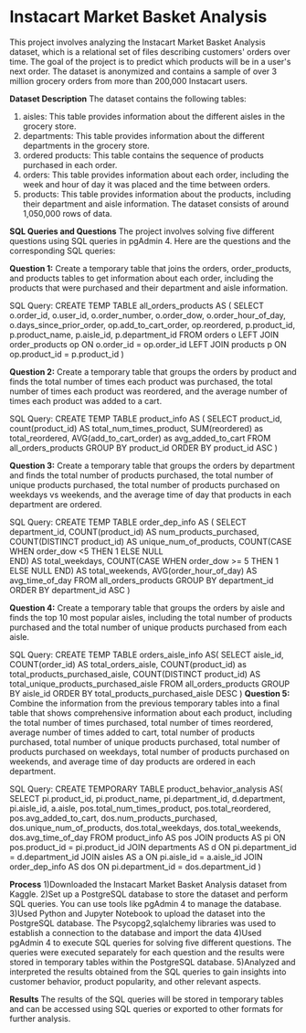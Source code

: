 # Instacart Market Basket Analysis

This project involves analyzing the Instacart Market Basket Analysis dataset, which is a relational set of files describing customers' orders over time. The goal of the project is to predict which products will be in a user's next order. The dataset is anonymized and contains a sample of over 3 million grocery orders from more than 200,000 Instacart users.

**Dataset Description**
The dataset contains the following tables:

1) aisles: This table provides information about the different aisles in the grocery store.
2) departments: This table provides information about the different departments in the grocery store.
3) ordered products: This table contains the sequence of products purchased in each order.
4) orders: This table provides information about each order, including the week and hour of day it was placed and the time between orders.
5) products: This table provides information about the products, including their department and aisle information.
The dataset consists of around 1,050,000 rows of data.

**SQL Queries and Questions**
The project involves solving five different questions using SQL queries in pgAdmin 4. Here are the questions and the corresponding SQL queries:

**Question 1:** Create a temporary table that joins the orders, order_products, and products tables to get information about each order, including the products that were purchased and their department and aisle information.

SQL Query: 
CREATE TEMP TABLE all_orders_products AS (
SELECT o.order_id,
	o.user_id,
	o.order_number,
	o.order_dow,
	o.order_hour_of_day,
	o.days_since_prior_order,
	op.add_to_cart_order,
	op.reordered,
	p.product_id,
	p.product_name,
	p.aisle_id,
	p.department_id
	FROM orders o
	LEFT JOIN order_products op ON o.order_id = op.order_id 
	LEFT JOIN products p ON op.product_id = p.product_id
)

**Question 2:** Create a temporary table that groups the orders by product and finds the total number of times each product was purchased, the total number of times each product was reordered, and the average number of times each product was added to a cart.

SQL Query: 
CREATE TEMP TABLE  product_info AS
(
SELECT 
	product_id,
	count(product_id) AS total_num_times_product,
	SUM(reordered) as total_reordered,
	AVG(add_to_cart_order) as avg_added_to_cart
FROM all_orders_products
GROUP BY product_id 
ORDER BY product_id ASC
)

**Question 3:** Create a temporary table that groups the orders by department and finds the total number of products purchased, the total number of unique products purchased, the total number of products purchased on weekdays vs weekends, and the average time of day that products in each department are ordered.

SQL Query: 
CREATE TEMP TABLE order_dep_info AS (
SELECT 
	department_id,
	COUNT(product_id) AS num_products_purchased,
	COUNT(DISTINCT product_id) AS unique_num_of_products,
	COUNT(CASE 
		  WHEN order_dow <5 THEN 1
		  ELSE NULL						
		  END) AS total_weekdays,
	COUNT(CASE 
		 WHEN order_dow >= 5 THEN 1
		 ELSE NULL
		 END) AS total_weekends,
	AVG(order_hour_of_day) AS avg_time_of_day
FROM all_orders_products
GROUP BY department_id
ORDER BY department_id ASC
)

**Question 4:** Create a temporary table that groups the orders by aisle and finds the top 10 most popular aisles, including the total number of products purchased and the total number of unique products purchased from each aisle.

SQL Query: 
CREATE TEMP TABLE orders_aisle_info AS(
SELECT 
	aisle_id,
	COUNT(order_id) AS total_orders_aisle,
	COUNT(product_id) as total_products_purchased_aisle,
	COUNT(DISTINCT product_id) AS total_unique_products_purchased_aisle
FROM all_orders_products
GROUP BY aisle_id
ORDER BY total_products_purchased_aisle DESC
)
**Question 5:** Combine the information from the previous temporary tables into a final table that shows comprehensive information about each product, including the total number of times purchased, total number of times reordered, average number of times added to cart, total number of products purchased, total number of unique products purchased, total number of products purchased on weekdays, total number of products purchased on weekends, and average time of day products are ordered in each department.

SQL Query: 
CREATE TEMPORARY TABLE product_behavior_analysis AS(
SELECT pi.product_id, pi.product_name, pi.department_id, d.department, pi.aisle_id, a.aisle,
           pos.total_num_times_product, pos.total_reordered, pos.avg_added_to_cart,
           dos.num_products_purchased, dos.unique_num_of_products,
           dos.total_weekdays, dos.total_weekends, dos.avg_time_of_day
FROM product_info AS pos
    JOIN products AS pi ON pos.product_id = pi.product_id
    JOIN departments AS d ON pi.department_id = d.department_id
    JOIN aisles AS a ON pi.aisle_id = a.aisle_id
    JOIN order_dep_info AS dos ON pi.department_id = dos.department_id
)

**Process**
1)Downloaded the Instacart Market Basket Analysis dataset from Kaggle.
2)Set up a PostgreSQL database to store the dataset and perform SQL queries. You can use tools like pgAdmin 4 to manage the database.
3)Used Python and Jupyter Notebook to upload the dataset into the PostgreSQL database. The Psycopg2,sqlalchemy libraries was used to establish a connection to the database and import the data
4)Used pgAdmin 4 to execute SQL queries for solving five different questions. The queries were executed separately for each question and the results were stored in temporary tables within the PostgreSQL database.
5)Analyzed and interpreted the results obtained from the SQL queries to gain insights into customer behavior, product popularity, and other relevant aspects.

**Results**
The results of the SQL queries will be stored in temporary tables and can be accessed using SQL queries or exported to other formats for further analysis.
